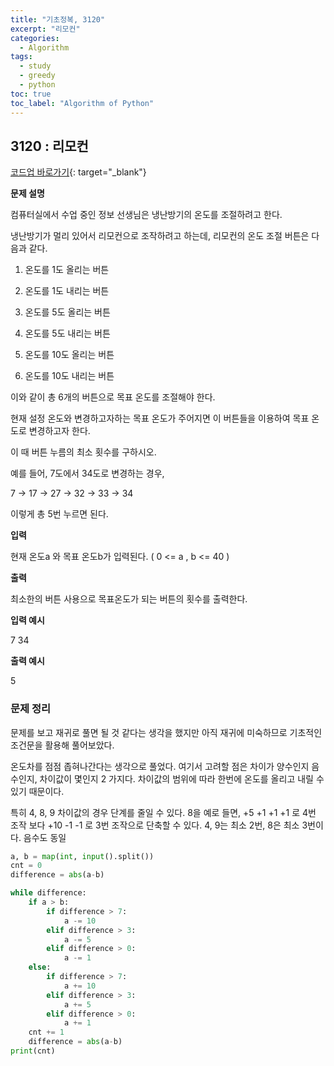 ```yaml
---
title: "기초정복, 3120"
excerpt: "리모컨"
categories: 
  - Algorithm
tags:
  - study
  - greedy
  - python
toc: true
toc_label: "Algorithm of Python"
---
```


## 3120 : 리모컨
[코드업 바로가기](https://codeup.kr/problem.php?id=3120){: target="_blank"}

**문제 설명**

컴퓨터실에서 수업 중인 정보 선생님은 냉난방기의 온도를 조절하려고 한다.

냉난방기가 멀리 있어서 리모컨으로 조작하려고 하는데, 리모컨의 온도 조절 버튼은 다음과 같다.

1) 온도를 1도 올리는 버튼

2) 온도를 1도 내리는 버튼

3) 온도를 5도 올리는 버튼

4) 온도를 5도 내리는 버튼

5) 온도를 10도 올리는 버튼

6) 온도를 10도 내리는 버튼

이와 같이 총 6개의 버튼으로 목표 온도를 조절해야 한다.

현재 설정 온도와 변경하고자하는 목표 온도가 주어지면 이 버튼들을 이용하여 목표 온도로 변경하고자 한다.

이 때 버튼 누름의 최소 횟수를 구하시오.

예를 들어, 7도에서 34도로 변경하는 경우,

7 -> 17 -> 27 -> 32 -> 33 -> 34

이렇게 총 5번 누르면 된다.

**입력**

현재 온도a 와 목표 온도b가 입력된다. ( 0 <= a , b <= 40 )

**출력**

최소한의 버튼 사용으로 목표온도가 되는 버튼의 횟수를 출력한다.

**입력 예시**

7 34

**출력 예시**

5

### 문제 정리
문제를 보고 재귀로 풀면 될 것 같다는 생각을 했지만 아직 재귀에 미숙하므로 기초적인 조건문을 활용해 풀어보았다.

온도차를 점점 좁혀나간다는 생각으로 풀었다. 여기서 고려할 점은 차이가 양수인지 음수인지, 차이값이 몇인지 2 가지다. 차이값의 범위에 따라 한번에 온도를 올리고 내릴 수 있기 때문이다.

특히 4, 8, 9 차이값의 경우 단계를 줄일 수 있다. 8을 예로 들면, +5 +1 +1 +1 로 4번 조작 보다 +10 -1 -1 로 3번 조작으로 단축할 수 있다. 4, 9는 최소 2번, 8은 최소 3번이다. 음수도 동일

```python
a, b = map(int, input().split())
cnt = 0
difference = abs(a-b)

while difference:
    if a > b:
        if difference > 7:
            a -= 10
        elif difference > 3:
            a -= 5
        elif difference > 0:
            a -= 1
    else:
        if difference > 7:
            a += 10
        elif difference > 3:
            a += 5
        elif difference > 0:
            a += 1
    cnt += 1
    difference = abs(a-b)
print(cnt)
```